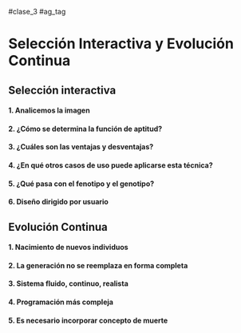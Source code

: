 #clase_3 #ag_tag

# Selección Interactiva y Evolución Continua

## **Selección interactiva**

#### 1. Analicemos la imagen

#### 2. ¿Cómo se determina la función de aptitud?

#### 3. ¿Cuáles son las ventajas y desventajas?

#### 4. ¿En qué otros casos de uso puede aplicarse esta técnica?

#### 5. ¿Qué pasa con el fenotipo y el genotipo?

#### 6. Diseño dirigido por usuario

## Evolución Continua 

#### 1. Nacimiento de nuevos individuos
#### 2. La generación no se reemplaza en forma completa
#### 3. Sistema fluido, continuo, realista
#### 4. Programación más compleja
#### 5. Es necesario incorporar concepto de muerte
